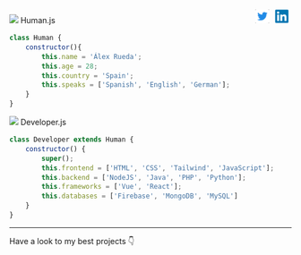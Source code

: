 
<!-- linkedin -->
<div>

</div>
<a  href="https://www.linkedin.com/">
    <img style="margin:5px" align="right" alt="alexruedadev Linkedin" width="25px" src="./icons/linkedin-original.svg" />
</a>
<!-- twitter -->
<a href="https://twitter.com/">
    <img style="margin:5px; background-color:rgb(33, 32, 34); border-radius:2px" align="right" alt="alexruedadev Twitter" width="25px" src="./icons/twitter.svg" />
</a>

<!-- 
<img src="https://i.ibb.co/Sx8cmck/13.gif" alt="13" width="70">



 -->


<img src="https://cdn-icons-png.flaticon.com/512/5968/5968292.png" width="15" > Human.js
````js
class Human {
    constructor(){
        this.name = 'Álex Rueda';
        this.age = 28;
        this.country = 'Spain';
        this.speaks = ['Spanish', 'English', 'German'];
    }
}
````
<img src="https://cdn-icons-png.flaticon.com/512/5968/5968292.png" width="15" > Developer.js
````js
class Developer extends Human {
    constructor() {
        super();
        this.frontend = ['HTML', 'CSS', 'Tailwind', 'JavaScript'];
        this.backend = ['NodeJS', 'Java', 'PHP', 'Python'];
        this.frameworks = ['Vue', 'React'];
        this.databases = ['Firebase', 'MongoDB', 'MySQL']
    }
}
````
---

Have a look to my best projects 👇


